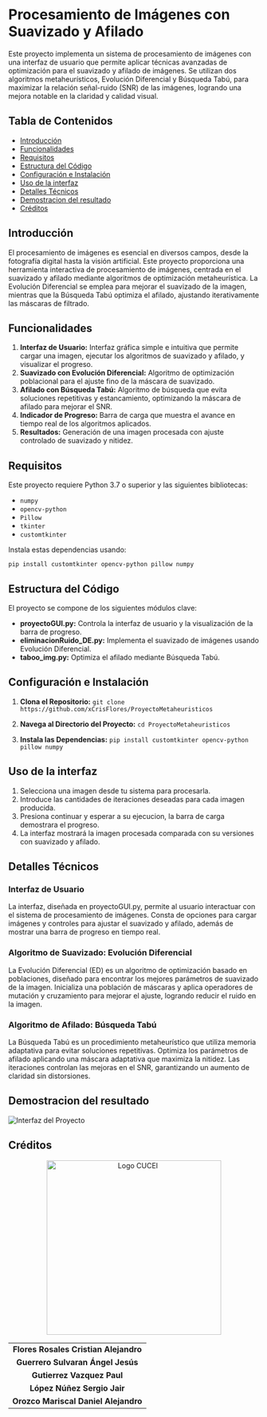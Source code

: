 # Procesamiento de Imágenes con Suavizado y Afilado 
Este proyecto implementa un sistema de procesamiento de imágenes con una interfaz de usuario que permite aplicar técnicas avanzadas de optimización para el suavizado y afilado de imágenes. Se utilizan dos algoritmos metaheurísticos, Evolución Diferencial y Búsqueda Tabú, para maximizar la relación señal-ruido (SNR) de las imágenes, logrando una mejora notable en la claridad y calidad visual.

## Tabla de Contenidos 
- [Introducción](#introducción)
- [Funcionalidades](#funcionalidades)
- [Requisitos](#requisitos)
- [Estructura del Código](#estructura-del-codigo)
- [Configuración e Instalación](#configuracion-e-instalacion)
- [Uso de la interfaz](#uso-de-la-interfaz)
- [Detalles Técnicos](#detalles-tecnicos)
- [Demostracion del resultado](#demostracion-del-resultado)
- [Créditos](#creditos)

## Introducción 
El procesamiento de imágenes es esencial en diversos campos, desde la fotografía digital hasta la visión artificial. Este proyecto proporciona una herramienta interactiva de procesamiento de imágenes, centrada en el suavizado y afilado mediante algoritmos de optimización metaheurística. La Evolución Diferencial se emplea para mejorar el suavizado de la imagen, mientras que la Búsqueda Tabú optimiza el afilado, ajustando iterativamente las máscaras de filtrado.

## Funcionalidades

 1. **Interfaz de Usuario:** Interfaz gráfica simple e intuitiva que permite cargar una imagen, ejecutar los algoritmos de suavizado y afilado, y visualizar el progreso.
 2. **Suavizado con Evolución Diferencial:** Algoritmo de optimización poblacional para el ajuste fino de la máscara de suavizado.
 3. **Afilado con Búsqueda Tabú:** Algoritmo de búsqueda que evita soluciones repetitivas y estancamiento, optimizando la máscara de afilado para mejorar el SNR.
 4. **Indicador de Progreso:** Barra de carga que muestra el avance en tiempo real de los algoritmos aplicados.
 5. **Resultados:** Generación de una imagen procesada con ajuste controlado de suavizado y nitidez.


## Requisitos
Este proyecto requiere Python 3.7 o superior y las siguientes bibliotecas:

 - `numpy`
 - `opencv-python`
 - `Pillow`
 - `tkinter`
 - `customtkinter`
 
Instala estas dependencias usando:

    pip install customtkinter opencv-python pillow numpy

## Estructura del Código
El proyecto se compone de los siguientes módulos clave:

 - **proyectoGUI.py:** Controla la interfaz de usuario y la visualización de la barra de progreso.
 - **eliminacionRuido_DE.py:** Implementa el suavizado de imágenes usando Evolución Diferencial.
 - **taboo_img.py:** Optimiza el afilado mediante Búsqueda Tabú.

## Configuración e Instalación

 1. **Clona el Repositorio:**
     `git clone https://github.com/xCrisFlores/ProyectoMetaheuristicos`

 3. **Navega al Directorio del Proyecto:**
    `cd ProyectoMetaheuristicos`

 4. **Instala las Dependencias:**
    `pip install customtkinter opencv-python pillow numpy`

## Uso de la interfaz

1. Selecciona una imagen desde tu sistema para procesarla.
2. Introduce las cantidades de iteraciones deseadas para cada imagen producida.
3. Presiona continuar y esperar a su ejecucion, la barra de carga demostrara el progreso.
4. La interfaz mostrará la imagen procesada comparada con su versiones con suavizado y afilado.

## Detalles Técnicos
### Interfaz de Usuario
La interfaz, diseñada en proyectoGUI.py, permite al usuario interactuar con el sistema de procesamiento de imágenes. Consta de opciones para cargar imágenes y controles para ajustar el suavizado y afilado, además de mostrar una barra de progreso en tiempo real.

### Algoritmo de Suavizado: Evolución Diferencial
La Evolución Diferencial (ED) es un algoritmo de optimización basado en poblaciones, diseñado para encontrar los mejores parámetros de suavizado de la imagen. Inicializa una población de máscaras y aplica operadores de mutación y cruzamiento para mejorar el ajuste, logrando reducir el ruido en la imagen.

### Algoritmo de Afilado: Búsqueda Tabú
La Búsqueda Tabú es un procedimiento metaheurístico que utiliza memoria adaptativa para evitar soluciones repetitivas. Optimiza los parámetros de afilado aplicando una máscara adaptativa que maximiza la nitidez. Las iteraciones controlan las mejoras en el SNR, garantizando un aumento de claridad sin distorsiones.

## Demostracion del resultado
![Interfaz del Proyecto](https://drive.google.com/uc?id=1dGm3yCAPW_VVDtDOMaSQhhI3ITBvHIhK)


## Créditos

<p align="center">
  <img src="https://practicas.cucei.udg.mx/dist/imagenes/logo_cucei_blanco.png" alt="Logo CUCEI" width="350">
</p>

<div align="center">
  <table>
    <tr>
      <td align="center"><strong>Flores Rosales Cristian Alejandro</strong></td>
    </tr>
    <tr>
      <td align="center"><strong>Guerrero Sulvaran Ángel Jesús</strong></td>
    </tr>
    <tr>
      <td align="center"><strong>Gutierrez Vazquez Paul</strong></td>
    </tr>
    <tr>
      <td align="center"><strong>López Núñez Sergio Jair</strong></td>
    </tr>
    <tr>
      <td align="center"><strong>Orozco Mariscal Daniel Alejandro</strong></td>
    </tr>
  </table>
</div>
